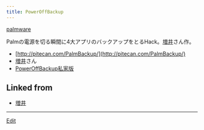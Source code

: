 ```yaml
---
title: PowerOffBackup
---
```

[palmware](/palmware)

Palmの電源を切る瞬間に4大アプリのバックアップをとるHack。[増井](/増井)さん作。

* [http://pitecan.com/PalmBackup/](http://pitecan.com/PalmBackup/)
* [増井](/増井)さん
* [PowerOffBackup私家版](/PowerOffBackup私家版)


## Linked from

* [増井](/増井)


----
[Edit](https://github.com/vitroid/vitroid.github.io/edit/master/MD/PowerOffBackup.md)
